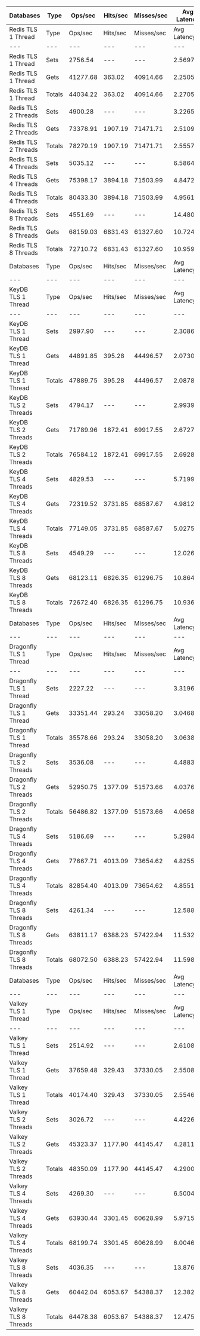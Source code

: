 | Databases | Type | Ops/sec | Hits/sec | Misses/sec | Avg Latency | p50 Latency | p99 Latency | p99.9 Latency | KB/sec |
| --- | --- | --- | --- | --- | --- | --- | --- | --- | --- |
| Redis TLS 1 Thread | Type | Ops/sec | Hits/sec | Misses/sec | Avg Latency | p50 Latency | p99 Latency | p99.9 Latency | KB/sec |
| --- | --- | --- | --- | --- | --- | --- | --- | --- | --- |
Redis TLS 1 Thread | Sets | 2756.54 | --- | --- | 2.56975 | 2.19100 | 3.90300 | 125.95100 | 1507.05 |
Redis TLS 1 Thread | Gets | 41277.68 | 363.02 | 40914.66 | 2.25057 | 2.17500 | 3.71100 | 7.39100 | 1788.58 |
Redis TLS 1 Thread | Totals | 44034.22 | 363.02 | 40914.66 | 2.27056 | 2.17500 | 3.72700 | 7.64700 | 3295.63 |
Redis TLS 2 Threads | Sets | 4900.28 | --- | --- | 3.22656 | 2.23900 | 6.49500 | 268.28700 | 2679.08 |
Redis TLS 2 Threads | Gets | 73378.91 | 1907.19 | 71471.71 | 2.51098 | 2.23900 | 6.20700 | 8.19100 | 3814.18 |
Redis TLS 2 Threads | Totals | 78279.19 | 1907.19 | 71471.71 | 2.55578 | 2.23900 | 6.20700 | 8.44700 | 6493.26 |
Redis TLS 4 Threads | Sets | 5035.12 | --- | --- | 6.58640 | 4.73500 | 11.39100 | 643.07100 | 2752.81 |
Redis TLS 4 Threads | Gets | 75398.17 | 3894.18 | 71503.99 | 4.84725 | 4.70300 | 10.81500 | 13.88700 | 4892.07 |
Redis TLS 4 Threads | Totals | 80433.30 | 3894.18 | 71503.99 | 4.95612 | 4.70300 | 10.87900 | 14.20700 | 7644.88 |
Redis TLS 8 Threads | Sets | 4551.69 | --- | --- | 14.48092 | 10.30300 | 26.23900 | 1384.44700 | 2488.50 |
Redis TLS 8 Threads | Gets | 68159.03 | 6831.43 | 61327.60 | 10.72433 | 10.30300 | 24.95900 | 33.02300 | 6087.64 |
Redis TLS 8 Threads | Totals | 72710.72 | 6831.43 | 61327.60 | 10.95949 | 10.30300 | 24.95900 | 33.79100 | 8576.14 |
| Databases | Type | Ops/sec | Hits/sec | Misses/sec | Avg Latency | p50 Latency | p99 Latency | p99.9 Latency | KB/sec |
| --- | --- | --- | --- | --- | --- | --- | --- | --- | --- |
| KeyDB TLS 1 Thread | Type | Ops/sec | Hits/sec | Misses/sec | Avg Latency | p50 Latency | p99 Latency | p99.9 Latency | KB/sec |
| --- | --- | --- | --- | --- | --- | --- | --- | --- | --- |
KeyDB TLS 1 Thread | Sets | 2997.90 | --- | --- | 2.30865 | 2.07900 | 3.35900 | 98.81500 | 1639.01 |
KeyDB TLS 1 Thread | Gets | 44891.85 | 395.28 | 44496.57 | 2.07305 | 2.07900 | 3.21500 | 3.64700 | 1945.42 |
KeyDB TLS 1 Thread | Totals | 47889.75 | 395.28 | 44496.57 | 2.08780 | 2.07900 | 3.23100 | 3.67900 | 3584.43 |
KeyDB TLS 2 Threads | Sets | 4794.17 | --- | --- | 2.99395 | 2.36700 | 8.95900 | 135.16700 | 2621.07 |
KeyDB TLS 2 Threads | Gets | 71789.96 | 1872.41 | 69917.55 | 2.67272 | 2.36700 | 8.06300 | 12.09500 | 3734.86 |
KeyDB TLS 2 Threads | Totals | 76584.12 | 1872.41 | 69917.55 | 2.69282 | 2.36700 | 8.09500 | 12.41500 | 6355.93 |
KeyDB TLS 4 Threads | Sets | 4829.53 | --- | --- | 5.71996 | 4.70300 | 13.11900 | 296.95900 | 2640.41 |
KeyDB TLS 4 Threads | Gets | 72319.52 | 3731.85 | 68587.67 | 4.98128 | 4.70300 | 12.47900 | 17.91900 | 4690.65 |
KeyDB TLS 4 Threads | Totals | 77149.05 | 3731.85 | 68587.67 | 5.02752 | 4.70300 | 12.47900 | 18.30300 | 7331.05 |
KeyDB TLS 8 Threads | Sets | 4549.29 | --- | --- | 12.02651 | 10.30300 | 26.75100 | 495.61500 | 2487.19 |
KeyDB TLS 8 Threads | Gets | 68123.11 | 6826.35 | 61296.75 | 10.86403 | 10.30300 | 25.72700 | 32.76700 | 6083.69 |
KeyDB TLS 8 Threads | Totals | 72672.40 | 6826.35 | 61296.75 | 10.93680 | 10.30300 | 25.72700 | 33.53500 | 8570.88 |
| Databases | Type | Ops/sec | Hits/sec | Misses/sec | Avg Latency | p50 Latency | p99 Latency | p99.9 Latency | KB/sec |
| --- | --- | --- | --- | --- | --- | --- | --- | --- | --- |
| Dragonfly TLS 1 Thread | Type | Ops/sec | Hits/sec | Misses/sec | Avg Latency | p50 Latency | p99 Latency | p99.9 Latency | KB/sec |
| --- | --- | --- | --- | --- | --- | --- | --- | --- | --- |
Dragonfly TLS 1 Thread | Sets | 2227.22 | --- | --- | 3.31961 | 3.00700 | 6.71900 | 117.75900 | 1217.66 |
Dragonfly TLS 1 Thread | Gets | 33351.44 | 293.24 | 33058.20 | 3.04680 | 3.00700 | 6.62300 | 7.16700 | 1445.09 |
Dragonfly TLS 1 Thread | Totals | 35578.66 | 293.24 | 33058.20 | 3.06388 | 3.00700 | 6.62300 | 7.23100 | 2662.76 |
Dragonfly TLS 2 Threads | Sets | 3536.08 | --- | --- | 4.48835 | 3.99900 | 9.27900 | 173.05500 | 1933.24 |
Dragonfly TLS 2 Threads | Gets | 52950.75 | 1377.09 | 51573.66 | 4.03768 | 3.98300 | 9.02300 | 10.68700 | 2752.77 |
Dragonfly TLS 2 Threads | Totals | 56486.82 | 1377.09 | 51573.66 | 4.06589 | 3.98300 | 9.02300 | 10.81500 | 4686.01 |
Dragonfly TLS 4 Threads | Sets | 5186.69 | --- | --- | 5.29842 | 4.95900 | 11.45500 | 195.58300 | 2835.67 |
Dragonfly TLS 4 Threads | Gets | 77667.71 | 4013.09 | 73654.62 | 4.82553 | 4.95900 | 10.94300 | 14.65500 | 5040.18 |
Dragonfly TLS 4 Threads | Totals | 82854.40 | 4013.09 | 73654.62 | 4.85513 | 4.95900 | 10.94300 | 15.16700 | 7875.85 |
Dragonfly TLS 8 Threads | Sets | 4261.34 | --- | --- | 12.58892 | 11.32700 | 29.82300 | 448.51100 | 2329.76 |
Dragonfly TLS 8 Threads | Gets | 63811.17 | 6388.23 | 57422.94 | 11.53224 | 11.32700 | 28.28700 | 42.75100 | 5695.58 |
Dragonfly TLS 8 Threads | Totals | 68072.50 | 6388.23 | 57422.94 | 11.59838 | 11.32700 | 28.28700 | 45.05500 | 8025.34 |
| Databases | Type | Ops/sec | Hits/sec | Misses/sec | Avg Latency | p50 Latency | p99 Latency | p99.9 Latency | KB/sec |
| --- | --- | --- | --- | --- | --- | --- | --- | --- | --- |
| Valkey TLS 1 Thread | Type | Ops/sec | Hits/sec | Misses/sec | Avg Latency | p50 Latency | p99 Latency | p99.9 Latency | KB/sec |
| --- | --- | --- | --- | --- | --- | --- | --- | --- | --- |
Valkey TLS 1 Thread | Sets | 2514.92 | --- | --- | 2.61081 | 2.12700 | 6.84700 | 28.92700 | 1374.95 |
Valkey TLS 1 Thread | Gets | 37659.48 | 329.43 | 37330.05 | 2.55088 | 2.12700 | 6.62300 | 9.72700 | 1630.91 |
Valkey TLS 1 Thread | Totals | 40174.40 | 329.43 | 37330.05 | 2.55463 | 2.12700 | 6.62300 | 10.04700 | 3005.86 |
Valkey TLS 2 Threads | Sets | 3026.72 | --- | --- | 4.42262 | 4.19100 | 10.36700 | 63.74300 | 1654.77 |
Valkey TLS 2 Threads | Gets | 45323.37 | 1177.90 | 44145.47 | 4.28114 | 4.15900 | 10.04700 | 13.82300 | 2355.83 |
Valkey TLS 2 Threads | Totals | 48350.09 | 1177.90 | 44145.47 | 4.29000 | 4.15900 | 10.11100 | 14.07900 | 4010.59 |
Valkey TLS 4 Threads | Sets | 4269.30 | --- | --- | 6.50045 | 5.72700 | 12.03100 | 215.03900 | 2334.12 |
Valkey TLS 4 Threads | Gets | 63930.44 | 3301.45 | 60628.99 | 5.97156 | 5.72700 | 11.45500 | 16.19100 | 4147.78 |
Valkey TLS 4 Threads | Totals | 68199.74 | 3301.45 | 60628.99 | 6.00467 | 5.72700 | 11.45500 | 16.76700 | 6481.90 |
Valkey TLS 8 Threads | Sets | 4036.35 | --- | --- | 13.87676 | 12.22300 | 22.39900 | 598.01500 | 2206.75 |
Valkey TLS 8 Threads | Gets | 60442.04 | 6053.67 | 54388.37 | 12.38241 | 12.22300 | 21.50300 | 28.54300 | 5396.23 |
Valkey TLS 8 Threads | Totals | 64478.38 | 6053.67 | 54388.37 | 12.47596 | 12.22300 | 21.50300 | 29.31100 | 7602.99 |
